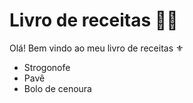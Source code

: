 # Livro de receitas :man_cook:

Olá! Bem vindo ao meu livro de receitas :fleur_de_lis:

- Strogonofe
- Pavê
- Bolo de cenoura
